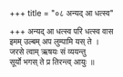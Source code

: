 +++
title = "०८ अन्यद् आ धत्स्व"

+++
अन्यद् आ धत्स्व परि धत्स्व वास  
इमम् उल्बम् अप लुम्पामि यस् ते ।  
जरसे त्वाम् ऋषयः सं व्ययन्तु  
सूर्यो भगस् ते प्र तिरन्त्व् आयुः ॥